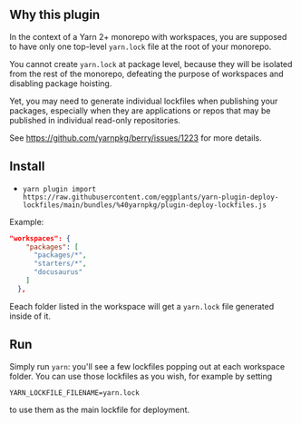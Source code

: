 ## Why this plugin

In the context of a Yarn 2+ monorepo with workspaces, you are supposed to have only one top-level `yarn.lock` file at the root of your monorepo.

You cannot create `yarn.lock` at package level, because they will be isolated from the rest of the monorepo, defeating the purpose of workspaces and disabling package hoisting.

Yet, you may need to generate individual lockfiles when publishing your packages, especially when they are applications or repos that may be published
in individual read-only repositories.

See https://github.com/yarnpkg/berry/issues/1223 for more details.

## Install

-   `yarn plugin import https://raw.githubusercontent.com/eggplants/yarn-plugin-deploy-lockfiles/main/bundles/%40yarnpkg/plugin-deploy-lockfiles.js`

Example:

```json
"workspaces": {
    "packages": [
      "packages/*",
      "starters/*",
      "docusaurus"
    ]
  },
```

Eeach folder listed in the workspace will get a `yarn.lock` file generated inside of it.

## Run

Simply run `yarn`: you'll see a few lockfiles popping out at each workspace folder.
You can use those lockfiles as you wish, for example by setting

    YARN_LOCKFILE_FILENAME=yarn.lock

to use them as the main lockfile for deployment.

